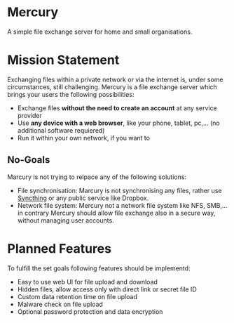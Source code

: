 # Mercury
A simple file exchange server for home and small organisations.

# Mission Statement
Exchanging files within a private network or via the internet is, under some circumstances, still challenging. Mercury is a file exchange server which brings your users the following possibilities:

* Exchange files __without the need to create an account__ at any service provider
* Use __any device with a web browser__, like your phone, tablet, pc,... (no additional software requiered)
* Run it within your own network, if you want to

## No-Goals
Marcury is not trying to relpace any of the following solutions:

* File synchronisation: Marcury is not synchronising any files, rather use [Syncthing](https://syncthing.net/) or any public service like Dropbox.
* Network file system: Mercury not a network file system like NFS, SMB,... in contrary Mercury should allow file exchange also in a secure way, without managing user accounts.

# Planned Features
To fulfill the set goals following features should be implementd:

* Easy to use web UI for file upload and download
* Hidden files, allow access only with direct link or secret file ID
* Custom data retention time on file upload
* Malware check on file upload
* Optional password protection and data encryption
